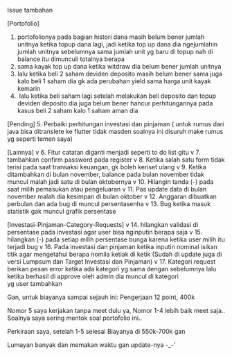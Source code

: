 Issue tambahan

[Portofolio]
1. ⁠portofolionya pada bagian histori dana masih belum bener jumlah unitnya ketika topup dana lagi, jadi ketika top up dana dia ngejumlahin jumlah unitnya sebelumnya sama jumlah unit yg baru di topup nah di balance itu dimunculi totalnya  berapa
2. ⁠sama kayak top up dana ketika witdraw dia belum bener jumlah unitnya 
3. ⁠lalu ketika beli 2 saham deviden deposito masih belum bener sama juga kalo beli 1 saham dia gk ada perubahan yield sama harga unit kayak kemarin
4. ⁠ lalu ketika beli saham lagi setelah melakukan beli deposito dan topup deviden deposito dia juga belum bener hancur perhitungannya pada kasus beli 2 saham kalo 1 saham aman dia

[Pending]
5. Perbaiki perhitungan investasi dan pinjaman ( untuk rumus dari java bisa ditranslete ke flutter tidak masden soalnya ini disuruh make rumus yg seperti temen saya)

[Lainnya]
v 6. Fitur catatan diganti menjadi seperti to do list gitu 
v 7. tambahkan confirm password pada register
v 8. Ketika salah satu form tidak terisi pada saat transaksi keuangan, gk boleh keriset ulang 
v 9. Ketika ditambahkan di bulan november,  balance pada bulan november tidak muncul malah jadi satu di bulan oktobernya
v 10. Hilangin tanda (-) pada saat milih pemasukan atau pengeluaran
v 11. Pas update data di bulan november malah dia kesimpan di bulan oktober
v 12. Anggaran dibuatkan perbulan dan ada bug di muncul persentasenha
v 13. Bug ketika masuk statistik gak muncul grafik persentase

[Investasi-Pinjaman-Category-Requests]
v 14. ⁠hilangkan validasi di persentase pada investasi agar user bisa nginputin berapa saja 
v 15. ⁠hilangkan (-) pada setiap milih persentase bunga karena ketika user milih itu terjadi bug
v 16. Pada investasi dan pinjaman ketika inputin nominal isikan titik agar mengetahui berapa nomila ketiak di ketik  (Sudah di update juga di versi Lumpsum dan Target Investasi dan Pinjaman)
v 17. Kategori request berikan pesan error ketika ada kategori yg sama dengan sebelumnya lalu ketika berhasil di approve oleh admin dia muncul di kategori yg user tambahkan



Gan, untuk biayanya sampai sejauh ini:
Pengerjaan 12 point, 400k

Nomor 5 saya kerjakan tanpa meet dulu ya,
Nomor 1-4 lebih baik meet saja.. Soalnya saya sering mentok soal portofolio ini..

Perkiraan saya, setelah 1-5 selesai
Biayanya di 550k-700k gan

Lumayan banyak dan memakan waktu gan update-nya -_-'
